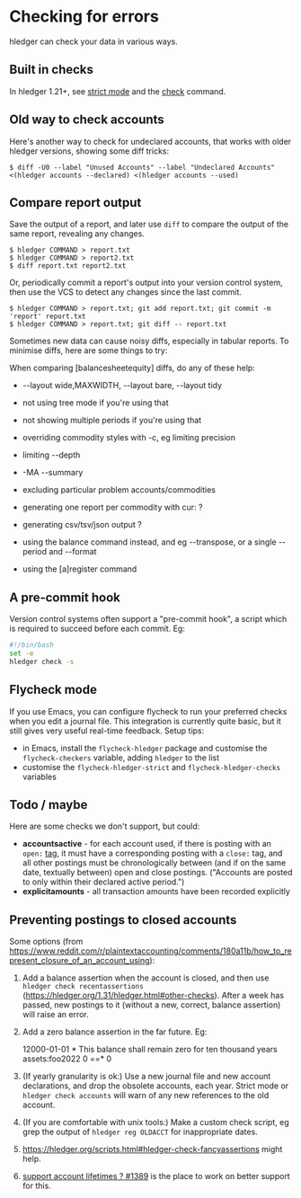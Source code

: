 # Checking for errors

<div class=pagetoc>

<!-- toc -->
</div>

hledger can check your data in various ways.

## Built in checks

In hledger 1.21+,
see [strict mode](https://hledger.org/hledger.html#strict-mode)
and the [check](https://hledger.org/hledger.html#check) command.

## Old way to check accounts

Here's another way to check for undeclared accounts, that works with older hledger versions,
showing some diff tricks:
```shell
$ diff -U0 --label "Unused Accounts" --label "Undeclared Accounts" <(hledger accounts --declared) <(hledger accounts --used)
```

## Compare report output

Save the output of a report, and later use `diff` to compare the
output of the same report, revealing any changes.

```shell
$ hledger COMMAND > report.txt
$ hledger COMMAND > report2.txt
$ diff report.txt report2.txt
```

Or, periodically commit a report's output into your version control system,
then use the VCS to detect any changes since the last commit.

```shell
$ hledger COMMAND > report.txt; git add report.txt; git commit -m 'report' report.txt
$ hledger COMMAND > report.txt; git diff -- report.txt
```

Sometimes new data can cause noisy diffs, especially in tabular reports.
To minimise diffs, here are some things to try:

When comparing [balancesheetequity] diffs, do any of these help:

- --layout wide,MAXWIDTH, --layout bare, --layout tidy

- not using tree mode if you're using that

- not showing multiple periods if you're using that

- overriding commodity styles with -c, eg limiting precision

- limiting --depth

- -MA --summary

- excluding particular problem accounts/commodities

- generating one report per commodity with cur: ?

- generating csv/tsv/json output ?

- using the balance command instead, and eg --transpose, or a single --period and --format

- using the [a]register command

## A pre-commit hook

Version control systems often support a "pre-commit hook", a script which
is required to succeed before each commit. Eg:

```bash
#!/bin/bash
set -e
hledger check -s
```

## Flycheck mode

If you use Emacs, you can configure flycheck to run your preferred checks when you edit a journal file.
This integration is currently quite basic, but it still gives very useful real-time feedback.
Setup tips:

- in Emacs, install the `flycheck-hledger` package and customise the `flycheck-checkers` variable, adding `hledger` to the list
- customise the `flycheck-hledger-strict` and `flycheck-hledger-checks` variables

## Todo / maybe

Here are some checks we don't support, but could:

- **accountsactive** - for each account used, if there is posting with an `open:` [tag](hledger.md#tags),
  it must have a corresponding posting with a `close:` tag, and all other postings
  must be chronologically between (and if on the same date, textually between)
  open and close postings. ("Accounts are posted to only within their declared active period.")
- **explicitamounts** - all transaction amounts have been recorded explicitly

## Preventing postings to closed accounts

Some options (from <https://www.reddit.com/r/plaintextaccounting/comments/180a11b/how_to_represent_closure_of_an_account_using>):

1. Add a balance assertion when the account is closed, and then use
  `hledger check recentassertions` (<https://hledger.org/1.31/hledger.html#other-checks>).
  After a week has passed, new postings to it (without a new, correct, balance assertion) will raise an error.

2. Add a zero balance assertion in the far future. Eg:

      12000-01-01 * This balance shall remain zero for ten thousand years
          assets:foo2022      0 ==* 0

3. (If yearly granularity is ok:) Use a new journal file and new account declarations, and drop the obsolete accounts, each year.
   Strict mode or `hledger check accounts` will warn of any new references to the old account.

4. (If you are comfortable with unix tools:) Make a custom check script, eg grep the output of `hledger reg OLDACCT` for inappropriate dates.

5. <https://hledger.org/scripts.html#hledger-check-fancyassertions> might help.

6. [support account lifetimes ? #1389](https://github.com/simonmichael/hledger/issues/1389) is the place to work on better support for this.
